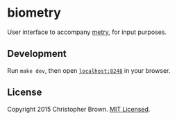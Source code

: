 # biometry

User interface to accompany [metry](https://github.com/chbrown/metry), for input purposes.


## Development

Run `make dev`, then open [`localhost:8248`](http://localhost:8248/) in your browser.


## License

Copyright 2015 Christopher Brown. [MIT Licensed](http://chbrown.github.io/licenses/MIT/#2015).
